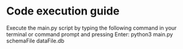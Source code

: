 # Code execution guide

Execute the main.py script by typing the following command in your terminal or command prompt and pressing Enter: python3 main.py schemaFile dataFile.db
